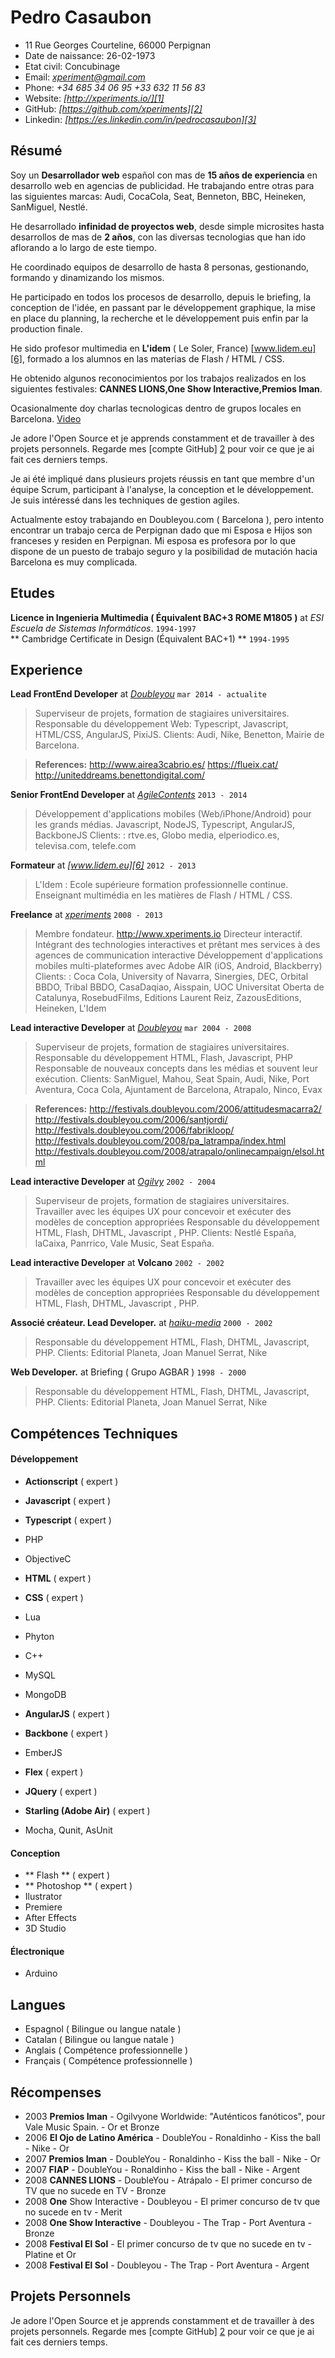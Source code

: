 # Pedro Casaubon
* 11 Rue Georges Courteline, 66000 Perpignan
* Date de naissance: 26-02-1973
* Etat civil: Concubinage
* Email: *<xperiment@gmail.com>*  
* Phone: *+34 685 34 06 95 +33 632 11 56 83*
* Website: *[http://xperiments.io/][1]*  
* GitHub: *[https://github.com/xperiments][2]*  
* Linkedin: *[https://es.linkedin.com/in/pedrocasaubon][3]*  

## Résumé

Soy un **Desarrollador web** español con mas de **15 años de experiencia** en desarrollo web en  agencias de publicidad. He trabajando entre otras para las siguientes marcas: Audi, CocaCola, Seat, Benneton, BBC, Heineken, SanMiguel, Nestlé.

He desarrollado **infinidad de proyectos web**, desde simple microsites hasta desarrollos de mas de **2 años**, con las diversas tecnologias que han ido aflorando a lo largo de este tiempo.

He coordinado equipos de desarrollo de hasta 8 personas, gestionando, formando y dinamizando los mismos.

He participado en todos los procesos de desarrollo, depuis le briefing, la conception de l'idée, en passant par le développement graphique, la mise en place du planning, la recherche et le développement puis enfin par la production finale.

He sido profesor multimedia en **L'idem** ( Le Soler, France) [www.lidem.eu][6], formado a los alumnos en las materias de Flash / HTML / CSS.

He obtenido algunos reconocimientos por los trabajos realizados en los siguientes festivales: **CANNES LIONS,One Show Interactive,Premios Iman**.

Ocasionalmente doy charlas tecnologicas dentro de grupos locales en Barcelona. [Video](https://vimeo.com/94741154)

Je adore l'Open Source et je apprends constamment et de travailler à des projets personnels.
Regarde mes [compte GitHub] [2] pour voir ce que je ai fait ces derniers temps.

Je ai été impliqué dans plusieurs projets réussis en tant que membre d'un équipe Scrum, participant à l'analyse, la conception et le développement. Je suis intéressé dans les techniques de gestion agiles.



Actualmente estoy trabajando en Doubleyou.com ( Barcelona ), pero intento encontrar un trabajo cerca de Perpignan dado que mi Esposa e Hijos son franceses y residen en Perpignan. Mi esposa es profesora por lo que dispone de un puesto de trabajo seguro y la posibilidad de mutación hacia Barcelona es muy complicada.




## Etudes

**Licence in Ingenieria Multimedia ( Équivalent BAC+3 ROME M1805 )** at *ESI Escuela de Sistemas Informáticos*. `1994-1997`  
** Cambridge Certificate in Design (Équivalent BAC+1) ** `1994-1995`



## Experience
**Lead FrontEnd Developer** at *[Doubleyou][4]* `mar 2014 - actualite`

>Superviseur de projets, formation de stagiaires universitaires.
Responsable du développement Web: Typescript, Javascript, HTML/CSS, AngularJS, PixiJS. 
Clients: Audi, Nike, Benetton, Mairie de Barcelona.

> **References:**
http://www.airea3cabrio.es/
https://flueix.cat/
http://uniteddreams.benettondigital.com/

**Senior FrontEnd Developer** at *[AgileContents][5]* `2013 - 2014`
> Développement d'applications mobiles (Web/iPhone/Android) pour les grands médias.
Javascript, NodeJS, Typescript, AngularJS, BackboneJS
Clients: : rtve.es, Globo media, elperiodico.es, televisa.com, telefe.com

**Formateur** at *[www.lidem.eu][6]* `2012 - 2013`

> L'Idem : Ecole supérieure formation professionnelle continue.
> Enseignant multimédia en les matières de Flash / HTML / CSS.

**Freelance** at *[xperiments][7]* `2008 - 2013`
> Membre fondateur.
http://www.xperiments.io
Directeur interactif.
Intégrant des technologies interactives et prêtant mes services à des agences de communication
interactive
Développement d'applications mobiles multi-plateformes avec Adobe AIR (iOS, Android,
Blackberry)
Clients: : Coca Cola, University of Navarra, Sinergies, DEC, Orbital BBDO, Tribal BBDO,
CasaDaqiao, Aisspain, UOC Universitat Oberta de Catalunya, RosebudFilms, Editions Laurent Reiz,
ZazousEditions, Heineken, L'Idem


**Lead interactive Developer** at *[Doubleyou][4]* `mar 2004 - 2008`

>Superviseur de projets, formation de stagiaires universitaires.
Responsable du développement HTML, Flash, Javascript, PHP Responsable de nouveaux concepts
dans les médias et souvent leur exécution.
Clients: SanMiguel, Mahou, Seat Spain, Audi, Nike, Port Aventura, Coca Cola, Ajuntament de
Barcelona, Atrapalo, Ninco, Evax


> **References:**
> http://festivals.doubleyou.com/2006/attitudesmacarra2/
http://festivals.doubleyou.com/2006/santjordi/
http://festivals.doubleyou.com/2006/fabrikloop/
http://festivals.doubleyou.com/2008/pa_latrampa/index.html
http://festivals.doubleyou.com/2008/atrapalo/onlinecampaign/elsol.html


**Lead interactive Developer** at *[Ogilvy][8]* `2002 - 2004`

>Superviseur de projets, formation de stagiaires universitaires.
Travailler avec les équipes UX pour concevoir et exécuter des modèles de conception appropriées
Responsable du développement HTML, Flash, DHTML, Javascript , PHP.
Clients: Nestlé España, laCaixa, Panrrico, Vale Music, Seat España.

**Lead interactive Developer** at **Volcano** `2002 - 2002`

> Travailler avec les équipes UX pour concevoir et exécuter des modèles de conception appropriées
Responsable du développement HTML, Flash, DHTML, Javascript , PHP.

**Associé créateur. Lead Developer.** at *[haiku-media][9]* `2000 - 2002`

> Responsable du développement HTML, Flash, DHTML, Javascript, PHP.
Clients: Editorial Planeta, Joan Manuel Serrat, Nike

**Web Developer.** at Briefing ( Grupo AGBAR ) `1998 - 2000`

> Responsable du développement HTML, Flash, DHTML, Javascript, PHP.
Clients: Editorial Planeta, Joan Manuel Serrat, Nike


## Compétences Techniques

#### Développement

- **Actionscript** ( expert )
- **Javascript** ( expert )
- **Typescript** ( expert )
- PHP
- ObjectiveC
- **HTML** ( expert )
- **CSS** ( expert )
- Lua
- Phyton
- C++
- MySQL
- MongoDB


- **AngularJS** ( expert )
- **Backbone** ( expert )
- EmberJS
- **Flex** ( expert )
- **JQuery** ( expert )
- **Starling (Adobe Air)** ( expert )
- Mocha, Qunit, AsUnit


#### Conception
- ** Flash ** ( expert )
- ** Photoshop ** ( expert )
- Ilustrator
- Premiere
- After Effects
- 3D Studio

#### Électronique

- Arduino

## Langues

* Espagnol ( Bilingue ou langue natale )
* Catalan ( Bilingue ou langue natale )
* Anglais ( Compétence professionnelle )
* Français ( Compétence professionnelle )

## Récompenses

- 2003 **Premios Iman** - Ogilvyone Worldwide: "Auténticos fanóticos", pour Vale Music Spain. - Or
et Bronze
- 2006 **El Ojo de Latino América** - DoubleYou - Ronaldinho - Kiss the ball - Nike - Or
- 2007 **Premios Iman** - DoubleYou - Ronaldinho - Kiss the ball - Nike - Or
- 2007 **FIAP** - DoubleYou - Ronaldinho - Kiss the ball - Nike - Argent
- 2008 **CANNES LIONS** - DoubleYou - Atrápalo - El primer concurso de TV que no sucede en TV - Bronze
- 2008 **One** Show Interactive - Doubleyou - El primer concurso de tv que no sucede en tv - Merit
- 2008 **One Show Interactive** - Doubleyou - The Trap - Port Aventura - Bronze
- 2008 **Festival El Sol** - El primer concurso de tv que no sucede en tv - Platine et Or
- 2008 **Festival El Sol** - Doubleyou - The Trap - Port Aventura - Argent


## Projets Personnels

Je adore l'Open Source et je apprends constamment et de travailler à des projets personnels.
Regarde mes [compte GitHub] [2] pour voir ce que je ai fait ces derniers temps.



[1]: http://xperiments.io/
[2]: http://github.com/xperiments
[3]: https://es.linkedin.com/in/pedrocasaubon
[4]: http://doubleyou.com
[5]: http://agilecontents.com
[6]: http://lidem.eu/
[7]: http://xperiments.io/
[8]: http://ogilvy.es/
[9]: http://haiku-media.com/
